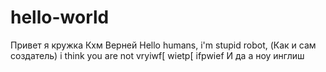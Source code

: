 # hello-world
Привет я кружка
Кхм
Верней
Hello humans, i'm stupid robot, (Как и сам создатель) i think you are not vryiwf[ wietp[ ifpwief И да а ноу инглиш
